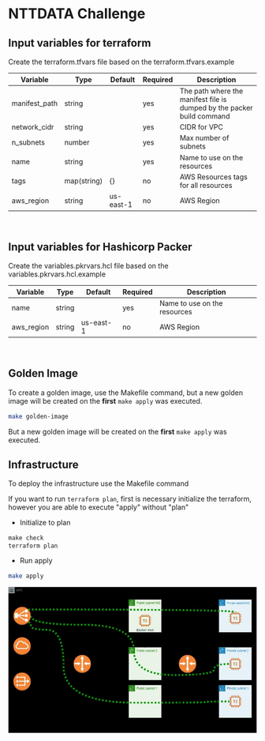 # NTTDATA Challenge

## Input variables for terraform

Create the terraform.tfvars file based on the terraform.tfvars.example

|Variable|Type|Default|Required|Description|
|--------|-----|------|--------|-----------|
|manifest_path|string||yes|The path where the manifest file is dumped by the packer build command|
|network_cidr|string||yes|CIDR for VPC|
|n_subnets|number||yes|Max number of subnets|
|name|string||yes|Name to use on the resources|
|tags|map(string)|{}|no|AWS Resources tags for all resources|
|aws_region|string|us-east-1|no|AWS Region|

<BR>

## Input variables for Hashicorp Packer

Create the variables.pkrvars.hcl file based on the variables.pkrvars.hcl.example

|Variable|Type|Default|Required|Description|
|--------|-----|------|--------|-----------|
|name|string||yes|Name to use on the resources|
|aws_region|string|us-east-1|no|AWS Region|

<BR>

## Golden Image
To create a golden image, use the Makefile command, but a new golden image will be created on the **first** ```make apply``` was executed.

```sh
make golden-image
```

But a new golden image will be created on the **first** ```make apply``` was executed.

## Infrastructure
To deploy the infrastructure use the Makefile command

If you want to run ```terraform plan```, first is necessary initialize the terraform, however you are able to execute "apply" without "plan"

- Initialize to plan
```
make check
terraform plan
```
- Run apply
```sh
make apply
```

![Infrastructure Diagram](./img/infrastructure.jpg)